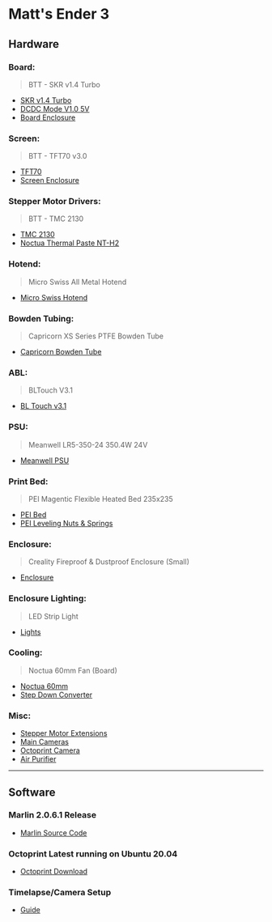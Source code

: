 Matt's Ender 3 
=============

Hardware
-------------

### Board:
> BTT - SKR v1.4 Turbo
- [SKR v1.4 Turbo](https://www.amazon.ca/BIGTREETECH-Controller-Printer-Compatible-With12864LCD/dp/B082PS64QW/ref=sxts_sxwds-bia-wc-p13n1_0?cv_ct_cx=skr+v1.4+turbo&dchild=1&keywords=skr+v1.4+turbo&pd_rd_i=B082PS64QW&pd_rd_r=7817a07a-404a-409a-9100-978d270494b6&pd_rd_w=80GTn&pd_rd_wg=2ct9w&pf_rd_p=74e5202e-a4d1-47b7-b01d-48d1d6f1f6c4&pf_rd_r=6DQTNP2Q69P45XWSVQND&psc=1&qid=1601912476&sr=1-1-a14f3e51-9e3d-4cb5-bc68-d89d95c82244)
- [DCDC Mode V1.0 5V](https://www.amazon.ca/BIGTREETECH-Module-Expansion-Controller-Printer/dp/B087X1DQ6T/ref=sxts_sxwds-bia-wc-p13n2_0?cv_ct_cx=skr+v1.4+turbo&dchild=1&keywords=skr+v1.4+turbo&pd_rd_i=B087X1DQ6T&pd_rd_r=7817a07a-404a-409a-9100-978d270494b6&pd_rd_w=80GTn&pd_rd_wg=2ct9w&pf_rd_p=74e5202e-a4d1-47b7-b01d-48d1d6f1f6c4&pf_rd_r=6DQTNP2Q69P45XWSVQND&psc=1&qid=1601912476&sr=1-2-a14f3e51-9e3d-4cb5-bc68-d89d95c82244)
- [Board Enclosure](https://www.thingiverse.com/thing:4099687)

### Screen:
> BTT - TFT70 v3.0
- [TFT70](https://www.biqu.equipment/products/btt-tft43-v3-0-tft50-v3-0-tft70-v3-0-display-touch-screen-two-working-modes)
- [Screen Enclosure](https://www.thingiverse.com/thing:4457954)

### Stepper Motor Drivers:  
> BTT - TMC 2130
- [TMC 2130](https://www.amazon.ca/BIQU-Printer-Stepstick-TMC2130-Stepper/dp/B07RSX2W3V/ref=sr_1_7?dchild=1&keywords=tmc2130&qid=1601912675&sr=8-7)
- [Noctua Thermal Paste NT-H2](https://www.amazon.ca/NT-H2-10g-Pro-Grade-Compound-Cleaning/dp/B07MZ5GQBM/ref=sr_1_7?dchild=1&keywords=noctua+thermal+paste&qid=1601912949&sr=8-7)

### Hotend:
> Micro Swiss All Metal Hotend
- [Micro Swiss Hotend](https://store.micro-swiss.com/products/all-metal-hotend-kit-for-cr-10)

### Bowden Tubing:
> Capricorn XS Series PTFE Bowden Tube
- [Capricorn Bowden Tube](https://www.amazon.ca/gp/product/B07VG8M4NP/ref=ppx_yo_dt_b_asin_title_o09_s00?ie=UTF8&psc=1)

### ABL:
> BLTouch V3.1
- [BL Touch v3.1](https://www.amazon.ca/gp/product/B07WK3T7S7/ref=ppx_yo_dt_b_asin_title_o09_s00?ie=UTF8&psc=1)

### PSU:
> Meanwell LR5-350-24 350.4W 24V
- [Meanwell PSU](https://www.amazon.ca/gp/product/B013ETVO12/ref=ppx_yo_dt_b_asin_title_o08_s00?ie=UTF8&psc=1)

### Print Bed:
> PEI Magentic Flexible Heated Bed 235x235
- [PEI Bed](https://www.amazon.ca/gp/product/B07XBM24HN/ref=ppx_yo_dt_b_asin_title_o05_s00?ie=UTF8&psc=1)
- [PEI Leveling Nuts & Springs](https://www.amazon.ca/gp/product/B082PC59BP/ref=ppx_yo_dt_b_asin_title_o01_s00?ie=UTF8&psc=1)


### Enclosure:
> Creality Fireproof & Dustproof Enclosure (Small)
- [Enclosure](https://www.amazon.ca/gp/product/B0827Y9YTH/ref=ppx_yo_dt_b_asin_title_o00_s00?ie=UTF8&psc=1)

### Enclosure Lighting:
> LED Strip Light
- [Lights](https://www.amazon.ca/Changing-Lighting-Kitchen-Flexible-Decoration/dp/B07JP5375R/ref=sr_1_6?dchild=1&keywords=led+light+strip&qid=1601913208&sr=8-6)

### Cooling:
> Noctua 60mm Fan (Board)
- [Noctua 60mm](https://www.amazon.ca/60x25mm-Bearing-Premium-Cooling-NF-A6x25/dp/B009NQMESS/ref=sr_1_4?dchild=1&keywords=noctua+60mm&qid=1601912877&sr=8-4)
- [Step Down Converter](https://www.amazon.ca/gp/product/B00JUFJ1GA/ref=ppx_yo_dt_b_asin_title_o06_s00?ie=UTF8&psc=1)

### Misc:
- [Stepper Motor Extensions](https://www.amazon.ca/gp/product/B07D6K916D/ref=ppx_yo_dt_b_asin_title_o01_s00?ie=UTF8&psc=1)
- [Main Cameras](https://www.amazon.ca/gp/product/B076H3SRXG/ref=ppx_yo_dt_b_asin_title_o03_s00?ie=UTF8&psc=1)
- [Octoprint Camera](https://www.amazon.ca/Creative-Labs-73VF070000000-CREATIVE-CANCELLING/dp/B009FWTRJ4)
- [Air Purifier](https://www.amazon.ca/gp/product/B07F14WFM7/ref=ppx_yo_dt_b_asin_title_o04_s00?ie=UTF8&psc=1)

--------------------------

Software
-----------
### Marlin 2.0.6.1 Release
- [Marlin Source Code](https://github.com/hellothisisMatt/Ender-3/tree/main/Marlin-2.0.6.1)

### Octoprint Latest running on Ubuntu 20.04
- [Octoprint Download](https://octoprint.org/download/)

### Timelapse/Camera Setup
- [Guide](https://community.octoprint.org/t/setting-up-octoprint-on-a-raspberry-pi-running-raspbian/2337)
